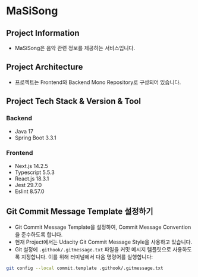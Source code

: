 # MaSiSong

## Project Information
- MaSiSong은 음악 관련 정보를 제공하는 서비스입니다.

## Project Architecture
- 프로젝트는 Frontend와 Backend Mono Repository로 구성되어 있습니다.

## Project Tech Stack & Version & Tool
### Backend
- Java 17
- Spring Boot 3.3.1
### Frontend
- Next.js 14.2.5
- Typescript 5.5.3
- React.js 18.3.1
- Jest 29.7.0
- Eslint 8.57.0

## Git Commit Message Template 설정하기
- Git Commit Message Template을 설정하여, Commit Message Convention을 준수하도록 합니다.
- 현재 Project에서는 Udacity Git Commit Message Style을 사용하고 있습니다.
- Git 설정에 `.githook/.gitmessage.txt` 파일을 커밋 메시지 템플릿으로 사용하도록 지정합니다. 이를 위해 터미널에서 다음 명령어를 실행합니다:

```bash
git config --local commit.template .githook/.gitmessage.txt
